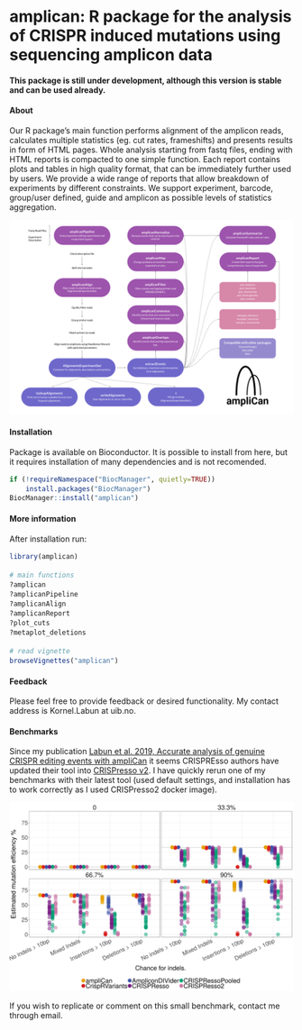 # amplican: R package for the analysis of CRISPR induced mutations using sequencing amplicon data

#### This package is still under development, although this version is stable and can be used already.

#### About

Our R package’s main function performs alignment of the amplicon reads, calculates multiple statistics (eg. cut rates, frameshifts) and presents results in form of HTML pages. Whole analysis starting from fastq files, ending with HTML reports is compacted to one simple function. Each report contains plots and tables in high quality format, that can be immediately further used by users. We provide a wide range of reports that allow breakdown of experiments by different constraints. We support experiment, barcode, group/user defined, guide and amplicon as possible levels of statistics aggregation. 

![Conceptual map of the amplican](vignettes/figures/amplican_conceptual_map.png)


#### Installation

Package is available on Bioconductor. It is possible to install from here, but it requires installation of many dependencies and is not recomended.

```r
if (!requireNamespace("BiocManager", quietly=TRUE))
    install.packages("BiocManager")
BiocManager::install("amplican")
```  

#### More information

After installation run:
```r
library(amplican)

# main functions
?amplican
?amplicanPipeline
?amplicanAlign
?amplicanReport
?plot_cuts
?metaplot_deletions

# read vignette
browseVignettes("amplican")
```

#### Feedback

Please feel free to provide feedback or desired functionality. My contact address is Kornel.Labun at uib.no.

#### Benchmarks

Since my publication [Labun et al. 2019, Accurate analysis of genuine CRISPR editing events with ampliCan](https://www.ncbi.nlm.nih.gov/pubmed/30850374) it seems CRISPREsso authors have updated their tool into [CRISPresso v2](https://www.nature.com/articles/s41587-019-0032-3). I have quickly rerun one of my benchmarks with their latest tool (used default settings, and installation has to work correctly as I used CRISPresso2 docker image). 

![Infuence of size of the mutation on estimating true editing efficiency](vignettes/figures/indel_rate_vs_indel_size.png)  

If you wish to replicate or comment on this small benchmark, contact me through email.
